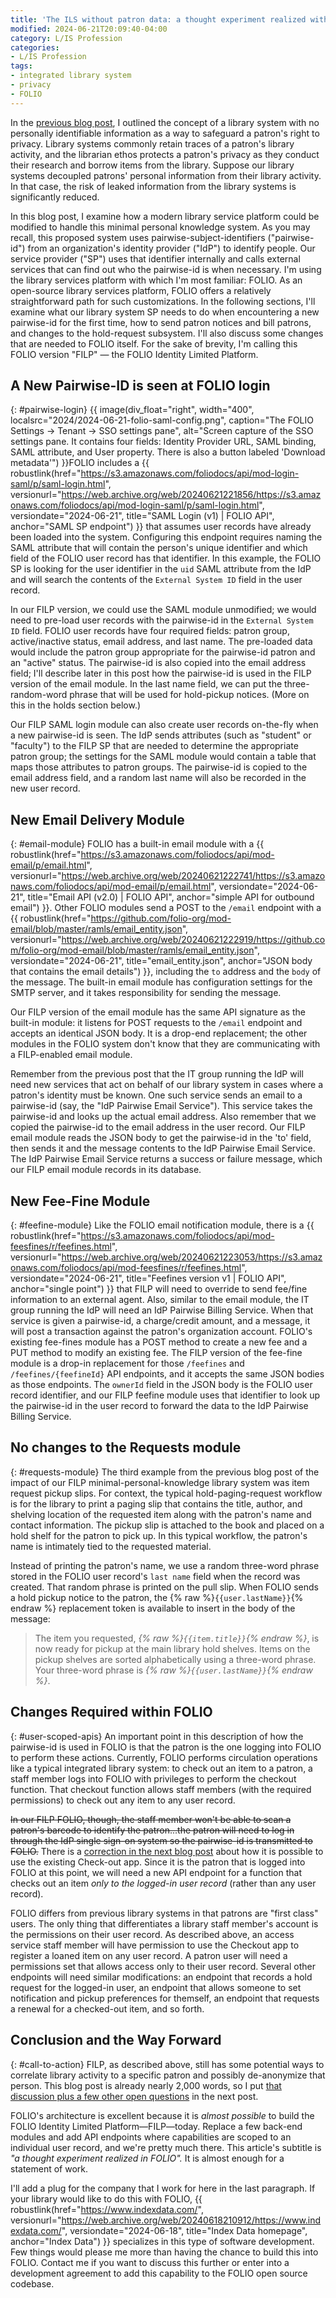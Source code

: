 ```yaml
---
title: 'The ILS without patron data: a thought experiment realized with FOLIO'
modified: 2024-06-21T20:09:40-04:00
category: L/IS Profession
categories:
- L/IS Profession
tags:
- integrated library system
- privacy
- FOLIO
---
```


In the [previous blog post](https://dltj.org/article/ils-without-patron-data/), I outlined the concept of a library system with no personally identifiable information as a way to safeguard a patron's right to privacy. 
Library systems commonly retain traces of a patron's library activity, and the librarian ethos protects a patron's privacy as they conduct their research and borrow items from the library. 
Suppose our library systems decoupled patrons' personal information from their library activity. 
In that case, the risk of leaked information from the library systems is significantly reduced.

In this blog post, I examine how a modern library service platform could be modified to handle this minimal personal knowledge system. 
As you may recall, this proposed system uses pairwise-subject-identifiers ("pairwise-id") from an organization's identity provider ("IdP") to identify people. 
Our service provider ("SP") uses that identifier internally and calls external services that can find out who the pairwise-id is when necessary. 
I'm using the library services platform with which I'm most familiar: FOLIO. 
As an open-source library services platform, FOLIO offers a relatively straightforward path for such customizations. 
In the following sections, I'll examine what our library system SP needs to do when encountering a new pairwise-id for the first time, how to send patron notices and bill patrons, and changes to the hold-request subsystem. 
I'll also discuss some changes that are needed to FOLIO itself. 
For the sake of brevity, I'm calling this FOLIO version "FILP" — the FOLIO Identity Limited Platform.

## A New Pairwise-ID is seen at FOLIO login
{: #pairwise-login}
{{ image(div_float="right", width="400", localsrc="2024/2024-06-21-folio-saml-config.png", caption="The FOLIO Settings → Tenant → SSO settings pane", alt="Screen capture of the SSO settings pane. It contains four fields: Identity Provider URL, SAML binding, SAML attribute, and User property. There is also a button labeled 'Download metadata'") }}FOLIO includes a {{ robustlink(href="https://s3.amazonaws.com/foliodocs/api/mod-login-saml/p/saml-login.html", versionurl="https://web.archive.org/web/20240621221856/https://s3.amazonaws.com/foliodocs/api/mod-login-saml/p/saml-login.html", versiondate="2024-06-21", title="SAML Login (v1) | FOLIO API", anchor="SAML SP endpoint") }} that assumes user records have already been loaded into the system. 
Configuring this endpoint requires naming the SAML attribute that will contain the person's unique identifier and which field of the FOLIO user record has that identifier. 
In this example, the FOLIO SP is looking for the user identifier in the `uid` SAML attribute from the IdP and will search the contents of the `External System ID` field in the user record.

In our FILP version, we could use the SAML module unmodified; we would need to pre-load user records with the pairwise-id in the `External System ID` field. FOLIO user records have four required fields: patron group, active/inactive status, email address, and last name. 
The pre-loaded data would include the patron group appropriate for the pairwise-id patron and an "active" status. 
The pairwise-id is also copied into the email address field; I'll describe later in this post how the pairwise-id is used in the FILP version of the email module. 
In the last name field, we can put the three-random-word phrase that will be used for hold-pickup notices. 
(More on this in the holds section below.)

Our FILP SAML login module can also create user records on-the-fly when a new pairwise-id is seen. 
The IdP sends attributes (such as "student" or "faculty") to the FILP SP that are needed to determine the appropriate patron group; the settings for the SAML module would contain a table that maps those attributes to patron groups. 
The pairwise-id is copied to the email address field, and a random last name will also be recorded in the new user record.

## New Email Delivery Module
{: #email-module}
FOLIO has a built-in email module with a {{ robustlink(href="https://s3.amazonaws.com/foliodocs/api/mod-email/p/email.html", versionurl="https://web.archive.org/web/20240621222741/https://s3.amazonaws.com/foliodocs/api/mod-email/p/email.html", versiondate="2024-06-21", title="Email API (v2.0) | FOLIO API", anchor="simple API for outbound email") }}. 
Other FOLIO modules send a POST to the `/email` endpoint with a {{ robustlink(href="https://github.com/folio-org/mod-email/blob/master/ramls/email_entity.json", versionurl="https://web.archive.org/web/20240621222919/https://github.com/folio-org/mod-email/blob/master/ramls/email_entity.json", versiondate="2024-06-21", title="email_entity.json", anchor="JSON body that contains the email details") }}, including the `to` address and the `body` of the message. 
The built-in email module has configuration settings for the SMTP server, and it takes responsibility for sending the message.

Our FILP version of the email module has the same API signature as the built-in module: it listens for POST requests to the `/email` endpoint and accepts an identical JSON body. 
It is a drop-end replacement; the other modules in the FOLIO system don't know that they are communicating with a FILP-enabled email module. 

Remember from the previous post that the IT group running the IdP will need new services that act on behalf of our library system in cases where a patron's identity must be known. 
One such service sends an email to a pairwise-id (say, the "IdP Pairwise Email Service"). 
This service takes the pairwise-id and looks up the actual email address. 
Also remember that we copied the pairwise-id to the email address in the user record. 
Our FILP email module reads the JSON body to get the pairwise-id in the 'to' field, then sends it and the message contents to the IdP Pairwise Email Service. 
The IdP Pairwise Email Service returns a success or failure message, which our FILP email module records in its database.

## New Fee-Fine Module
{: #feefine-module}
Like the FOLIO email notification module, there is a {{ robustlink(href="https://s3.amazonaws.com/foliodocs/api/mod-feesfines/r/feefines.html", versionurl="https://web.archive.org/web/20240621223053/https://s3.amazonaws.com/foliodocs/api/mod-feesfines/r/feefines.html", versiondate="2024-06-21", title="Feefines version v1 | FOLIO API", anchor="single point") }} that FILP will need to override to send fee/fine information to an external agent. 
Also, similar to the email module, the IT group running the IdP will need an IdP Pairwise Billing Service. 
When that service is given a pairwise-id, a charge/credit amount, and a message, it will post a transaction against the patron's organization account. 
FOLIO's existing fee-fines module has a POST method to create a new fee and a PUT method to modify an existing fee. 
The FILP version of the fee-fine module is a drop-in replacement for those `/feefines` and `/feefines/{feefineId}` API endpoints, and it accepts the same JSON bodies as those endpoints. 
The `ownerId` field in the JSON body is the FOLIO user record identifier, and our FILP feefine module uses that identifier to look up the pairwise-id in the user record to forward the data to the IdP Pairwise Billing Service.

## No changes to the Requests module
{: #requests-module}
The third example from the previous blog post of the impact of our FILP minimal-personal-knowledge library system was item request pickup slips. 
For context, the typical hold-paging-request workflow is for the library to print a paging slip that contains the title, author, and shelving location of the requested item along with the patron's name and contact information. 
The pickup slip is attached to the book and placed on a hold shelf for the patron to pick up. 
In this typical workflow, the patron's name is intimately tied to the requested material.

Instead of printing the patron's name, we use a random three-word phrase stored in the FOLIO user record's `last name` field when the record was created. 
That random phrase is printed on the pull slip. 
When FOLIO sends a hold pickup notice to the patron, the {% raw %}`{{user.lastName}}`{% endraw %} replacement token is available to insert in the body of the message:

> The item you requested, _{% raw %}`{{item.title}}`{% endraw %}_, is now ready for pickup at the main library hold shelves. Items on the pickup shelves are sorted alphabetically using a three-word phrase. Your three-word phrase is _{% raw %}`{{user.lastName}}`{% endraw %}_.

## Changes Required within FOLIO
{: #user-scoped-apis}
An important point in this description of how the pairwise-id is used in FOLIO is that the patron is the one logging into FOLIO to perform these actions. 
Currently, FOLIO performs circulation operations like a typical integrated library system: to check out an item to a patron, a staff member logs into FOLIO with privileges to perform the checkout function. 
That checkout function allows staff members (with the required permissions) to check out any item to any user record. 

~~In our FILP FOLIO, though, the staff member won't be able to scan a patron's barcode to identify the patron...the patron will need to log in through the IdP single sign-on system so the pairwise-id is transmitted to FOLIO.~~ There is a [correction in the next blog post](https://dltj.org/article/ils-without-patron-data-details/#staff-checkout-correction) about how it is possible to use the existing Check-out app.
Since it is the patron that is logged into FOLIO at this point, we will need a new API endpoint for a function that checks out an item _only to the logged-in user record_ (rather than any user record).

FOLIO differs from previous library systems in that patrons are "first class" users. 
The only thing that differentiates a library staff member's account is the permissions on their user record. 
As described above, an access service staff member will have permission to use the Checkout app to register a loaned item on any user record. 
A patron user will need a permissions set that allows access only to their user record. 
Several other endpoints will need similar modifications: an endpoint that records a hold request for the logged-in user, an endpoint that allows someone to set notification and pickup preferences for themself, an endpoint that requests a renewal for a checked-out item, and so forth.

## Conclusion and the Way Forward
{: #call-to-action}
FILP, as described above, still has some potential ways to correlate library activity to a specific patron and possibly de-anonymize that person. 
This blog post is already nearly 2,000 words, so I put [that discussion plus a few other open questions](https://dltj.org/article/ils-without-patron-data-details/) in the next post.

FOLIO's architecture is excellent because it is _almost possible_ to build the FOLIO Identity Limited Platform—FILP—today. 
Replace a few back-end modules and add API endpoints where capabilities are scoped to an individual user record, and we're pretty much there. 
This article's subtitle is _"a thought experiment realized in FOLIO"._ 
It is almost enough for a statement of work.

I'll add a plug for the company that I work for here in the last paragraph. 
If your library would like to do this with FOLIO, {{ robustlink(href="https://www.indexdata.com/", versionurl="https://web.archive.org/web/20240618210912/https://www.indexdata.com/", versiondate="2024-06-18", title="Index Data homepage", anchor="Index Data") }} specializes in this type of software development. 
Few things would please me more than having the chance to build this into FOLIO. 
Contact me if you want to discuss this further or enter into a development agreement to add this capability to the FOLIO open source codebase.